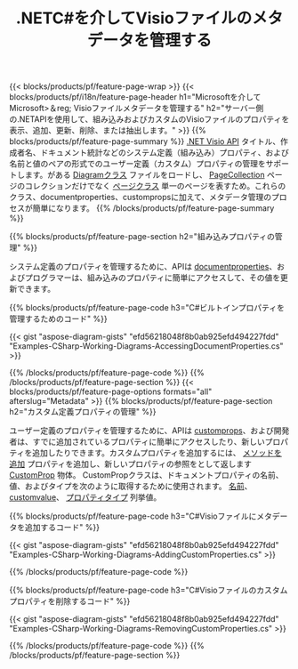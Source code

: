 ﻿---
title: .NETC#を介してVisioファイルのメタデータを管理する
url: /ja/net/metadata/
description: わずか数行のC#コードでVisioファイルのメタデータを表示、追加、編集、削除、または抽出します
---
{{< blocks/products/pf/feature-page-wrap >}}
{{< blocks/products/pf/i18n/feature-page-header h1="Microsoftを介してMicrosoft>＆reg; </sup>Visioファイルメタデータを管理する" h2="サーバー側の.NETAPIを使用して、組み込みおよびカスタムのVisioファイルのプロパティを表示、追加、更新、削除、または抽出します。" >}}
{{% blocks/products/pf/feature-page-summary %}}
[.NET Visio API](/diagram/net/) タイトル、作成者名、ドキュメント統計などのシステム定義（組み込み）プロパティ、および名前と値のペアの形式でのユーザー定義（カスタム）プロパティの管理をサポートします。がある [Diagramクラス](https://apireference.aspose.com/diagram/net/aspose.diagram/diagram) ファイルをロードし、 [PageCollection](https://apireference.aspose.com/diagram/net/aspose.diagram/pagecollection) ページのコレクションだけでなく [ページクラス](https://apireference.aspose.com/diagram/net/aspose.diagram/page) 単一のページを表すため。これらのクラス、documentproperties、custompropsに加えて、メタデータ管理のプロセスが簡単になります。 
{{% /blocks/products/pf/feature-page-summary %}}

{{% blocks/products/pf/feature-page-section h2="組み込みプロパティの管理" %}}

システム定義のプロパティを管理するために、APIは [documentproperties](https://apireference.aspose.com/diagram/net/aspose.diagram/documentproperties)、およびプログラマーは、組み込みのプロパティに簡単にアクセスして、その値を更新できます。 

{{% blocks/products/pf/feature-page-code h3="C#ビルトインプロパティを管理するためのコード" %}}

{{< gist "aspose-diagram-gists" "efd56218048f8b0ab925efd494227fdd" "Examples-CSharp-Working-Diagrams-AccessingDocumentProperties.cs" >}}

{{% /blocks/products/pf/feature-page-code %}}
{{% /blocks/products/pf/feature-page-section %}}
{{< blocks/products/pf/feature-page-options formats="all" afterslug="Metadata" >}}
{{% blocks/products/pf/feature-page-section h2="カスタム定義プロパティの管理" %}}

ユーザー定義のプロパティを管理するために、APIは [customprops](https://apireference.aspose.com/diagram/net/aspose.diagram/documentproperties/properties/customprops)、および開発者は、すでに追加されているプロパティに簡単にアクセスしたり、新しいプロパティを追加したりできます。カスタムプロパティを追加するには、 [メソッドを追加](https://apireference.aspose.com/diagram/net/aspose.diagram/custompropcollection/methods/add)  プロパティを追加し、新しいプロパティの参照をとして返します [CustomProp](https://apireference.aspose.com/diagram/net/aspose.diagram/customprop) 物体。 CustomPropクラスは、ドキュメントプロパティの名前、値、およびタイプを次のように取得するために使用されます。 [名前](https://apireference.aspose.com/diagram/net/aspose.diagram/customprop/properties/name)、 [customvalue](https://apireference.aspose.com/diagram/net/aspose.diagram/customprop/properties/customvalue)、 [プロパティタイプ](https://apireference.aspose.com/diagram/net/aspose.diagram/customprop/properties/proptype) 列挙値。 
 
{{% blocks/products/pf/feature-page-code h3="C#Visioファイルにメタデータを追加するコード" %}}

{{< gist "aspose-diagram-gists" "efd56218048f8b0ab925efd494227fdd" "Examples-CSharp-Working-Diagrams-AddingCustomProperties.cs" >}}

{{% /blocks/products/pf/feature-page-code %}}


{{% blocks/products/pf/feature-page-code h3="C#Visioファイルのカスタムプロパティを削除するコード" %}}

{{< gist "aspose-diagram-gists" "efd56218048f8b0ab925efd494227fdd" "Examples-CSharp-Working-Diagrams-RemovingCustomProperties.cs" >}}

{{% /blocks/products/pf/feature-page-code %}}
{{% /blocks/products/pf/feature-page-section %}}
